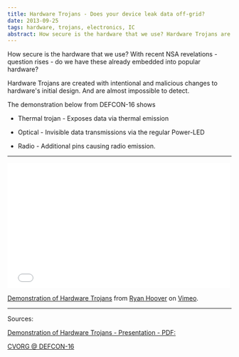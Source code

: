 ```yaml
---
title: Hardware Trojans - Does your device leak data off-grid?
date: 2013-09-25
tags: hardware, trojans, electronics, IC
abstract: How secure is the hardware that we use? Hardware Trojans are created with intentional and malicious changes to hardware's initial design. 
---
```


How secure is the hardware that we use? With recent NSA revelations - question rises - do we have these already embedded into popular hardware?  

Hardware Trojans are created with intentional and malicious changes to hardware's initial design. And are almost impossible to detect.


The demonstration below from DEFCON-16 shows 

* Thermal trojan - Exposes data via thermal emission

* Optical - Invisible data transmissions via the regular Power-LED  

* Radio - Additional pins causing radio emission.


---

<iframe src="//player.vimeo.com/video/1437702" width="500" height="281" frameborder="0" webkitallowfullscreen mozallowfullscreen allowfullscreen></iframe> <p><a href="http://vimeo.com/1437702">Demonstration of Hardware Trojans</a> from <a href="http://vimeo.com/user642589">Ryan Hoover</a> on <a href="https://vimeo.com">Vimeo</a>.</p>


---


Sources:

[Demonstration of Hardware Trojans - Presentation - PDF: ](http://www.defcon.org/images/defcon-16/dc16-presentations/defcon-16-kiamilev.pdf)

[CVORG @ DEFCON-16](http://www.cvorg.ece.udel.edu/defcon-16/)

